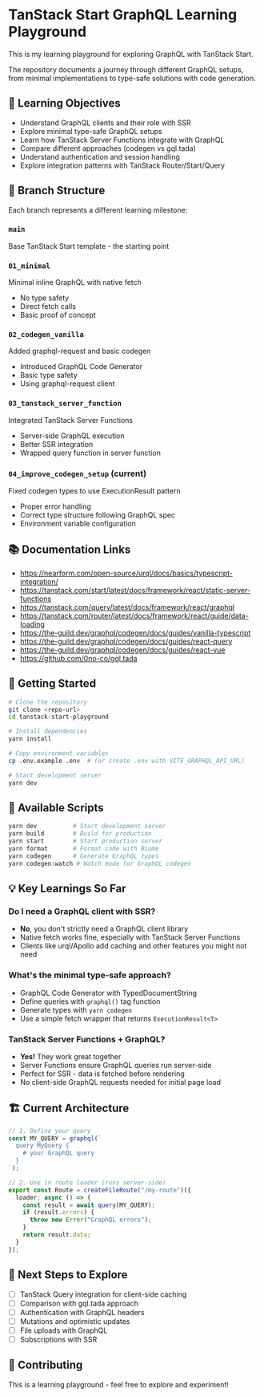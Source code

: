 # TanStack Start GraphQL Learning Playground

This is my learning playground for exploring GraphQL with TanStack Start.

The repository documents a journey through different GraphQL setups, from minimal implementations to type-safe solutions with code generation.

## 🎯 Learning Objectives

- Understand GraphQL clients and their role with SSR
- Explore minimal type-safe GraphQL setups
- Learn how TanStack Server Functions integrate with GraphQL
- Compare different approaches (codegen vs gql.tada)
- Understand authentication and session handling
- Explore integration patterns with TanStack Router/Start/Query

## 🌳 Branch Structure

Each branch represents a different learning milestone:

### `main`

Base TanStack Start template - the starting point

### `01_minimal`

Minimal inline GraphQL with native fetch

- No type safety
- Direct fetch calls
- Basic proof of concept

### `02_codegen_vanilla`

Added graphql-request and basic codegen

- Introduced GraphQL Code Generator
- Basic type safety
- Using graphql-request client

### `03_tanstack_server_function`

Integrated TanStack Server Functions

- Server-side GraphQL execution
- Better SSR integration
- Wrapped query function in server function

### `04_improve_codegen_setup` (current)

Fixed codegen types to use ExecutionResult pattern

- Proper error handling
- Correct type structure following GraphQL spec
- Environment variable configuration

## 📚 Documentation Links

- https://nearform.com/open-source/urql/docs/basics/typescript-integration/
- https://tanstack.com/start/latest/docs/framework/react/static-server-functions
- https://tanstack.com/query/latest/docs/framework/react/graphql
- https://tanstack.com/router/latest/docs/framework/react/guide/data-loading
- https://the-guild.dev/graphql/codegen/docs/guides/vanilla-typescript
- https://the-guild.dev/graphql/codegen/docs/guides/react-query
- https://the-guild.dev/graphql/codegen/docs/guides/react-vue
- https://github.com/0no-co/gql.tada

## 🚀 Getting Started

```bash
# Clone the repository
git clone <repo-url>
cd tanstack-start-playground

# Install dependencies
yarn install

# Copy environment variables
cp .env.example .env  # (or create .env with VITE_GRAPHQL_API_URL)

# Start development server
yarn dev
```

## 📝 Available Scripts

```bash
yarn dev          # Start development server
yarn build        # Build for production
yarn start        # Start production server
yarn format       # Format code with Biome
yarn codegen      # Generate GraphQL types
yarn codegen:watch # Watch mode for GraphQL codegen
```

## 💡 Key Learnings So Far

### Do I need a GraphQL client with SSR?

- **No**, you don't strictly need a GraphQL client library
- Native fetch works fine, especially with TanStack Server Functions
- Clients like urql/Apollo add caching and other features you might not need

### What's the minimal type-safe approach?

- GraphQL Code Generator with TypedDocumentString
- Define queries with `graphql()` tag function
- Generate types with `yarn codegen`
- Use a simple fetch wrapper that returns `ExecutionResult<T>`

### TanStack Server Functions + GraphQL?

- **Yes!** They work great together
- Server Functions ensure GraphQL queries run server-side
- Perfect for SSR - data is fetched before rendering
- No client-side GraphQL requests needed for initial page load

## 🏗️ Current Architecture

```typescript
// 1. Define your query
const MY_QUERY = graphql(`
  query MyQuery {
    # your GraphQL query
  }
`);

// 2. Use in route loader (runs server-side)
export const Route = createFileRoute("/my-route")({
  loader: async () => {
    const result = await query(MY_QUERY);
    if (result.errors) {
      throw new Error("GraphQL errors");
    }
    return result.data;
  }
});
```

## 🔮 Next Steps to Explore

- [ ] TanStack Query integration for client-side caching
- [ ] Comparison with gql.tada approach
- [ ] Authentication with GraphQL headers
- [ ] Mutations and optimistic updates
- [ ] File uploads with GraphQL
- [ ] Subscriptions with SSR

## 🤝 Contributing

This is a learning playground - feel free to explore and experiment!
